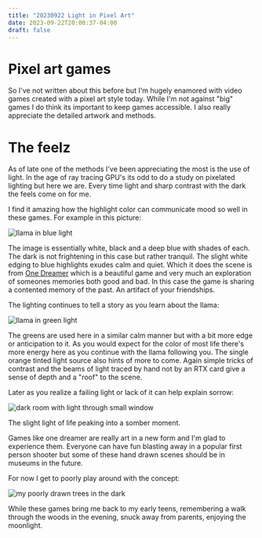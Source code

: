 ```yaml
---
title: "20230922 Light in Pixel Art"
date: 2023-09-22T20:00:37-04:00
draft: false
---
```


# Pixel art games

So I've not written about this before but I'm hugely enamored with video games created with a pixel art style today. While I'm not against "big" games I do think its important to keep games accessible. I also really appreciate the detailed artwork and methods. 

# The feelz

As of late one of the methods I've been appreciating the most is the use of light. In the age of ray tracing GPU's its odd to do a study on pixelated lighting but here we are. Every time light and sharp contrast with the dark the feels come on for me. 

I find it amazing how the highlight color can communicate mood so well in these games. For example in this picture:

![llama in blue light](/me/20230922/blue_llama.png)

The image is essentially white, black and a deep blue with shades of each. The dark is not frightening in this case but rather tranquil. The slight white edging to blue highlights exudes calm and quiet. Which it does the scene is from [One Dreamer](https://store.steampowered.com/app/1156380/One_Dreamer/) which is a beautiful game and very much an exploration of someones memories both good and bad. In this case the game is sharing a contented memory of the past. An artifact of your friendships.

The lighting continues to tell a story as you learn about the llama:

![llama in green light](/me/20230922/green_llama.png)

The greens are used here in a similar calm manner but with a bit more edge or anticipation to it. As you would expect for the color of most life there's more energy here as you continue with the llama following you. The single orange tinted light source also hints of more to come. Again simple tricks of contrast and the beams of light traced by hand not by an RTX card give a sense of depth and a "roof" to the scene.

Later as you realize a failing light or lack of it can help explain sorrow:

![dark room with light through small window](/me/20230922/window_light.png)

The slight light of life peaking into a somber moment.

Games like one dreamer are really art in a new form and I'm glad to experience them. Everyone can have fun blasting away in a popular first person shooter but some of these hand drawn scenes should be in museums in the future. 

For now I get to poorly play around with the concept:

![my poorly drawn trees in the dark](/me/20230922/glow_trees.png)

While these games bring me back to my early teens, remembering a walk through the woods in the evening, snuck away from parents, enjoying the moonlight.
